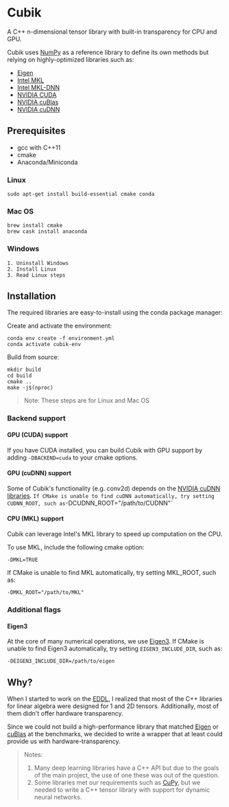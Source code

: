 # Cubik

A C++ n-dimensional tensor library with built-in transparency for CPU and GPU. 

Cubik uses [NumPy](https://numpy.org/) as a reference library to define its own methods but relying on highly-optimized libraries such as:

- [Eigen](http://eigen.tuxfamily.org/index.php?title=Main_Page)
- [Intel MKL](https://software.intel.com/en-us/mkl)
- [Intel MKL-DNN](https://github.com/intel/mkl-dnn)
- [NVIDIA CUDA](https://developer.nvidia.com/cuda-zone)
- [NVIDIA cuBlas](https://docs.nvidia.com/cuda/cublas/index.html)
- [NVIDIA cuDNN](https://developer.nvidia.com/cudnn)


## Prerequisites

- gcc with C++11
- cmake
- Anaconda/Miniconda

### Linux

```
sudo apt-get install build-essential cmake conda
```

### Mac OS

```
brew install cmake
brew cask install anaconda
```

### Windows

```
1. Uninstall Windows
2. Install Linux
3. Read Linux steps
```

## Installation

The required libraries are easy-to-install using the conda package manager:

Create and activate the environment:

```
conda env create -f environment.yml
conda activate cubik-env
```

Build from source:

```
mkdir build
cd build
cmake ..
make -j$(nproc)
```

> Note: These steps are for Linux and Mac OS


### Backend support

#### GPU (CUDA) support 

If you have CUDA installed, you can build Cubik with GPU support by adding `-DBACKEND=cuda` to your cmake options.

#### GPU (cuDNN) support

Some of Cubik's functionality (e.g. conv2d) depends on the [NVIDIA cuDNN libraries](https://developer.nvidia.com/cudnn). `
If CMake is unable to find cuDNN automatically, try setting CUDNN_ROOT, such as `-DCUDNN_ROOT="/path/to/CUDNN"` 

#### CPU (MKL) support

Cubik can leverage Intel's MKL library to speed up computation on the CPU. 

To use MKL, include the following cmake option: 
```
-DMKL=TRUE
```

If CMake is unable to find MKL automatically, try setting MKL_ROOT, such as:

```
-DMKL_ROOT="/path/to/MKL"
```

### Additional flags

#### Eigen3

At the core of many numerical operations, we use [Eigen3](http://eigen.tuxfamily.org/index.php?title=Main_Page).
If CMake is unable to find Eigen3 automatically, try setting `EIGEN3_INCLUDE_DIR`, such as:

```
-DEIGEN3_INCLUDE_DIR=/path/to/eigen
```


## Why?

When I started to work on the [EDDL](https://github.com/deephealthproject/eddl), I realized that most of the C++ libraries for linear algebra were designed for 1 and 2D tensors. Additionally, most of them didn't offer hardware transparency.

Since we could not build a high-performance library that matched [Eigen](http://eigen.tuxfamily.org/index.php?title=Main_Page) or [cuBlas](https://docs.nvidia.com/cuda/cublas/index.html) at the benchmarks, we decided to write a wrapper that at least could provide us with hardware-transparency.

> Notes:
> 1. Many deep learning libraries have a C++ API but due to the goals of the main project, the use of one these was out of the question.
> 2. Some libraries met our requirements such as [CuPy](https://cupy.chainer.org/), but we needed to write a C++ tensor library with support for dynamic neural networks.
